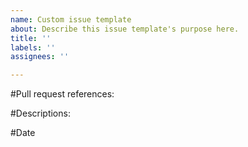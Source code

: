 ```yaml
---
name: Custom issue template
about: Describe this issue template's purpose here.
title: ''
labels: ''
assignees: ''

---
```


#Pull request references:

#Descriptions:

#Date
